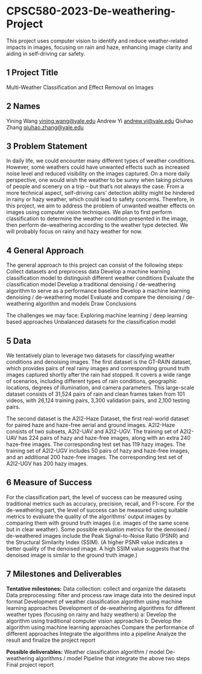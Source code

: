 # CPSC580-2023-De-weathering-Project
This project uses computer vision to identify and reduce weather-related impacts in images, focusing on rain and haze, enhancing image clarity and aiding in self-driving car safety.

## 1  Project Title

Multi-Weather Classification and Effect Removal on Images


## 2  Names

Yining Wang [yining.wang@yale.edu](yining.wang@yale.edu) 
Andrew Yi [andrew.yi@yale.edu](andrew.yi@yale.edu)
Qiuhao Zhang [qiuhao.zhang@yale.edu](qiuhao.zhang@yale.edu)


## 3  Problem Statement

In daily life, we could encounter many different types of weather conditions. However, some weathers could have unwanted effects such as increased noise level and reduced visibility on the images captured. On a more daily perspective, one would wish the weather to be sunny when taking pictures of people and scenery on a trip – but that’s not always the case. From a more technical aspect, self-driving cars’ detection ability might be hindered in rainy or hazy weather, which could lead to safety concerns. Therefore, in this project, we aim to address the problem of unwanted weather effects on images using computer vision techniques. We plan to first perform classification to determine the weather condition presented in the image, then perform de-weathering according to the weather type detected. We will probably focus on rainy and hazy weather for now.


## 4  General Approach

The general approach to this project can consist of the following steps:
Collect datasets and preprocess data
Develop a machine learning classification model to distinguish different weather conditions
Evaluate the classification model
Develop a traditional denoising / de-weathering algorithm to serve as a performance baseline
Develop a machine learning denoising / de-weathering model
Evaluate and compare the denoising / de-weathering algorithm and models
Draw Conclusions

The challenges we may face:
Exploring machine learning / deep learning based approaches
Unbalanced datasets for the classification model


## 5  Data

We tentatively plan to leverage two datasets for classifying weather conditions and denoising images. The first dataset is the GT-RAIN dataset, which provides pairs of real rainy images and corresponding ground truth images captured shortly after the rain had stopped. It covers a wide range of scenarios, including different types of rain conditions, geographic locations, degrees of illumination, and camera parameters. This large-scale dataset consists of 31,524 pairs of rain and clean frames taken from 101 videos, with 26,124 training pairs, 3,300 validation pairs, and 2,100 testing pairs. 

The second dataset is the A2I2-Haze Dataset, the first real-world dataset for paired haze and haze-free aerial and ground images. A2I2-Haze consists of two subsets, A2I2-UAV and A2I2-UGV. The training set of A2I2-UAV has 224 pairs of hazy and haze-free images, along with an extra 240 haze-free images. The corresponding test set has 119 hazy images. The training set of A2I2-UGV includes 50 pairs of hazy and haze-free images, and an additional 200 haze-free images. The corresponding test set of A2I2-UGV has 200 hazy images.

## 6  Measure of Success

For the classification part, the level of success can be measured using traditional metrics such as accuracy, precision, recall, and F1-score. For the de-weathering part, the level of success can be measured using suitable metrics to evaluate the quality of the algorithms’ output images by comparing them with ground truth images (i.e. images of the same scene but in clear weather). Some possible evaluation metrics for the denoised / de-weathered images include the Peak Signal-to-Noise Ratio (PSNR) and the Structural Similarity Index (SSIM). (A higher PSNR value indicates a better quality of the denoised image. A high SSIM value suggests that the denoised image is similar to the ground truth image.)


## 7  Milestones and Deliverables

**Tentative milestones:**
Data collection: collect and organize the datasets
Data preprocessing:  filter and process raw image data into the desired input format
Development of weather classification algorithm using machine learning approaches
Development of de-weathering algorithms for different weather types
(focusing on rainy and hazy weathers)
  a: Develop the algorithm using traditional computer vision approaches
  b: Develop the algorithm using machine learning approaches
Compare the performance of different approaches
Integrate the algorithms into a pipeline
Analyze the result and finalize the project report

**Possible deliverables:**
Weather classification algorithm / model
De-weathering algorithms / model
Pipeline that integrate the above two steps
Final project report
